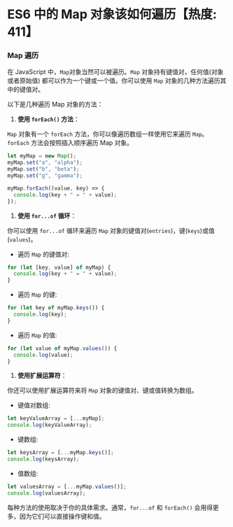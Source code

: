 # ES6 中的 Map 对象该如何遍历【热度: 411】

### Map 遍历

在 JavaScript 中，`Map`对象当然可以被遍历。`Map` 对象持有键值对，任何值(对象或者原始值) 都可以作为一个键或一个值。你可以使用 `Map` 对象的几种方法遍历其中的键值对。

以下是几种遍历 Map 对象的方法：

1. **使用 `forEach()` 方法**：

`Map` 对象有一个 `forEach` 方法，你可以像遍历数组一样使用它来遍历 `Map`。`forEach` 方法会按照插入顺序遍历 Map 对象。

```javascript
let myMap = new Map();
myMap.set("a", "alpha");
myMap.set("b", "beta");
myMap.set("g", "gamma");

myMap.forEach((value, key) => {
  console.log(key + " = " + value);
});
```

1. **使用 `for...of` 循环**：

你可以使用 `for...of` 循环来遍历 `Map` 对象的键值对(`entries`)，键(`keys`)或值(`values`)。

- 遍历 `Map` 的键值对:

```javascript
for (let [key, value] of myMap) {
  console.log(key + " = " + value);
}
```

- 遍历 `Map` 的键:

```javascript
for (let key of myMap.keys()) {
  console.log(key);
}
```

- 遍历 `Map` 的值:

```javascript
for (let value of myMap.values()) {
  console.log(value);
}
```

1. **使用扩展运算符**：

你还可以使用扩展运算符来将 `Map` 对象的键值对、键或值转换为数组。

- 键值对数组:

```javascript
let keyValueArray = [...myMap];
console.log(keyValueArray);
```

- 键数组:

```javascript
let keysArray = [...myMap.keys()];
console.log(keysArray);
```

- 值数组:

```javascript
let valuesArray = [...myMap.values()];
console.log(valuesArray);
```

每种方法的使用取决于你的具体需求。通常，`for...of` 和 `forEach()` 会用得更多，因为它们可以直接操作键和值。